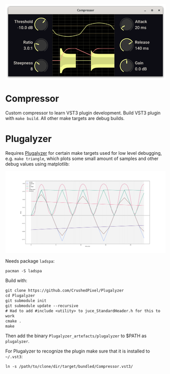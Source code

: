 ![Compressor](resources/gui.png)

# Compressor
Custom compressor to learn VST3 plugin development. Build VST3 plugin with `make build`. All other make targets are debug builds.

# Plugalyzer
Requires [Plugalyzer](https://github.com/CrushedPixel/Plugalyzer) for certain make targets used for low level debugging, e.g. `make triangle`, which plots some small amount of samples and other debug values using matplotlib:

![make triangle](resources/make_triangle.png)

Needs package `ladspa`:
```
pacman -S ladspa
```

Build with:
```
git clone https://github.com/CrushedPixel/Plugalyzer
cd Plugalyzer
git submodule init
git submodule update --recursive
# Had to add #include <utility> to juce_StandardHeader.h for this to work
cmake .
make
```
Then add the binary `Plugalyzer_artefacts/plugalyzer` to $PATH as `plugalyzer`.

For Plugalyzer to recognize the plugin make sure that it is installed to `~/.vst3`:
```
ln -s /path/to/clone/dir/target/bundled/Compressor.vst3/
```